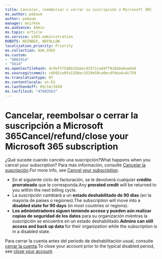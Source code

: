 ```yaml
---
title: Cancelar, reembolsar o cerrar su suscripción a Microsoft 365
ms.author: pebaum
author: pebaum
manager: mnirkhe
ms.audience: Admin
ms.topic: article
ms.service: o365-administration
ROBOTS: NOINDEX, NOFOLLOW
localization_priority: Priority
ms.collection: Adm_O365
ms.custom:
- "9002914"
- "5614"
ms.openlocfilehash: 4c9ef57546b2dabecd15f1cad47f918d4a0aeda0
ms.sourcegitcommit: c6692ce0fa1358ec3529e59ca0ecdfdea4cdc759
ms.translationtype: HT
ms.contentlocale: es-ES
ms.lasthandoff: 09/14/2020
ms.locfileid: "47683563"
---
```

# <a name="cancelrefundclose-your-microsoft-365-subscription"></a><span data-ttu-id="a9cf0-102">Cancelar, reembolsar o cerrar la suscripción a Microsoft 365</span><span class="sxs-lookup"><span data-stu-id="a9cf0-102">Cancel/refund/close your Microsoft 365 subscription</span></span>

<span data-ttu-id="a9cf0-103">¿Qué sucede cuando cancelo una suscripción?</span><span class="sxs-lookup"><span data-stu-id="a9cf0-103">What happens when you cancel your subscription?</span></span> <span data-ttu-id="a9cf0-104">Para más información, consulte [Cancelar la suscripción](https://docs.microsoft.com/microsoft-365/commerce/subscriptions/cancel-your-subscription?view=o365-worldwide).</span><span class="sxs-lookup"><span data-stu-id="a9cf0-104">For more info, see [Cancel your subscription](https://docs.microsoft.com/microsoft-365/commerce/subscriptions/cancel-your-subscription?view=o365-worldwide).</span></span>

- <span data-ttu-id="a9cf0-105">En el siguiente ciclo de facturación, se le devolverá cualquier **crédito prorrateado** que le corresponda.</span><span class="sxs-lookup"><span data-stu-id="a9cf0-105">Any **prorated credit** will be returned to you within the next billing cycle.</span></span>
- <span data-ttu-id="a9cf0-106">La suscripción cambiará a un **estado deshabilitado de 90 días** (en la mayoría de países o regiones).</span><span class="sxs-lookup"><span data-stu-id="a9cf0-106">The subscription will move into a **disabled state for 90 days** (in most countries or regions).</span></span>
- <span data-ttu-id="a9cf0-107">**Los administradores siguen teniendo acceso y pueden aún realizar copias de seguridad de los datos** para su organización mientras la suscripción se encuentre en un estado deshabilitado.</span><span class="sxs-lookup"><span data-stu-id="a9cf0-107">**Admins can still access and back up data** for their organization while the subscription is in a disabled state.</span></span>

<span data-ttu-id="a9cf0-108">Para cerrar la cuenta antes del periodo de deshabilitación usual, consulte [cerrar la cuenta](https://docs.microsoft.com/microsoft-365/commerce/close-your-account?view=o365-worldwide).</span><span class="sxs-lookup"><span data-stu-id="a9cf0-108">To close your account prior to the typical disabled period, see [close your account](https://docs.microsoft.com/microsoft-365/commerce/close-your-account?view=o365-worldwide).</span></span>
